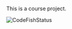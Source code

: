 This is a course project.

![CodeFishStatus](https://www.codeship.io/projects/465fe470-79df-0131-90c9-0e6f5c9796e9/status)